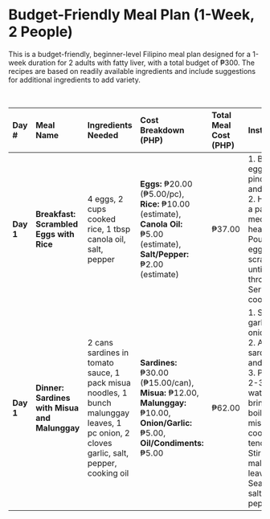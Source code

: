 # Budget-Friendly Meal Plan (1-Week, 2 People)

This is a budget-friendly, beginner-level Filipino meal plan designed for a 1-week duration for 2 adults with fatty liver, with a total budget of ₱300. The recipes are based on readily available ingredients and include suggestions for additional ingredients to add variety.

<br>

| Day # | Meal Name | Ingredients Needed | Cost Breakdown (PHP) | Total Meal Cost (PHP) | Instructions | Prep Time | Nutritional Information | Sample Image |
| :--- | :--- | :--- | :--- | :--- | :--- | :--- | :--- | :--- |
| **Day 1** | **Breakfast: Scrambled Eggs with Rice** | 4 eggs, 2 cups cooked rice, 1 tbsp canola oil, salt, pepper | **Eggs:** ₱20.00 (₱5.00/pc), **Rice:** ₱10.00 (estimate), **Canola Oil:** ₱5.00 (estimate), **Salt/Pepper:** ₱2.00 (estimate) | ₱37.00 | 1. Beat eggs with a pinch of salt and pepper. 2. Heat oil in a pan over medium heat. 3. Pour in eggs and scramble until cooked through. 4. Serve with cooked rice. | 10 mins | Calories: 450, Protein: 25g, Carbs: 50g, Fat: 18g. Note: This is an estimate based on average values. | ![Scrambled Eggs with Rice](https://encrypted-tbn0.gstatic.com/images?q=tbn:ANd9GcRaiYsmB8WhsfO1TcvELYsSZchsMj7YiQFeCKJZxcX8ORYeVR58EvX_AZQ&s=10) |
| **Day 1** | **Dinner: Sardines with Misua and Malunggay** | 2 cans sardines in tomato sauce, 1 pack misua noodles, 1 bunch malunggay leaves, 1 pc onion, 2 cloves garlic, salt, pepper, cooking oil | **Sardines:** ₱30.00 (₱15.00/can), **Misua:** ₱12.00, **Malunggay:** ₱10.00, **Onion/Garlic:** ₱5.00, **Oil/Condiments:** ₱5.00 | ₱62.00 | 1. Sauté garlic and onion in oil. 2. Add sardines and mash. 3. Pour in 2-3 cups of water and bring to a boil. 4. Add misua and cook until tender. 5. Stir in malunggay leaves. Season with salt and pepper. | 20 mins | Calories: 380, Protein: 20g, Carbs: 45g, Fat: 15g. Note: This is an estimate based on average values. | ![Sardines with Misua](https://images.unsplash.com/photo-1549487664-96860d4a9f4c?crop=entropy&cs=tinysrgb&fit=max&fm=jpg&ixid=M3w0NDc1Mjh8MHwxfHNlYXJjaHwxfHxTYXJkaW5lcyUyMHdpdGglMjBNaXN1YXxlbnwwfHx8fDE3MjUwMTg3ODZ8MA&ixlib=rb-4.0.3&q=80&w=1080) |
